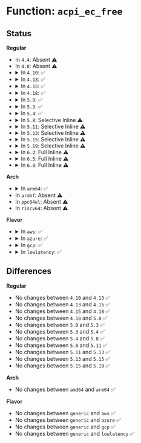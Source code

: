 # Function: <code>acpi_ec_free</code>

## Status
<b>Regular</b>
<ul>
<li>
In <code>4.4</code>: Absent ⚠️
</li>
<li>
In <code>4.8</code>: Absent ⚠️
</li>
<li>
<details>
<summary>In <code>4.10</code>: ✅</summary>

```c
void acpi_ec_free(struct acpi_ec *ec);
```

**Collision:** Unique Static

**Inline:** No

**Transformation:** False

**Instances:**

```
In drivers/acpi/ec.c (ffffffff814f3c8b)
Location: drivers/acpi/ec.c:1311
Inline: False
Direct callers:
  - drivers/acpi/ec.c:acpi_ec_ecdt_probe
  - drivers/acpi/ec.c:acpi_ec_dsdt_probe
  - drivers/acpi/ec.c:acpi_ec_remove
  - drivers/acpi/ec.c:acpi_ec_add
  - drivers/acpi/ec.c:acpi_ec_add
```
**Symbols:**

```
ffffffff814f3c8b-ffffffff814f3cc3: acpi_ec_free (STB_LOCAL)
```
</details>
</li>
<li>
<details>
<summary>In <code>4.13</code>: ✅</summary>

```c
void acpi_ec_free(struct acpi_ec *ec);
```

**Collision:** Unique Static

**Inline:** No

**Transformation:** False

**Instances:**

```
In drivers/acpi/ec.c (ffffffff81501bc0)
Location: drivers/acpi/ec.c:1322
Inline: False
Direct callers:
  - drivers/acpi/ec.c:acpi_ec_ecdt_probe
  - drivers/acpi/ec.c:acpi_ec_dsdt_probe
  - drivers/acpi/ec.c:acpi_ec_remove
  - drivers/acpi/ec.c:acpi_ec_add
  - drivers/acpi/ec.c:acpi_ec_add
```
**Symbols:**

```
ffffffff81501bc0-ffffffff81501bfa: acpi_ec_free (STB_LOCAL)
```
</details>
</li>
<li>
<details>
<summary>In <code>4.15</code>: ✅</summary>

```c
void acpi_ec_free(struct acpi_ec *ec);
```

**Collision:** Unique Static

**Inline:** No

**Transformation:** False

**Instances:**

```
In drivers/acpi/ec.c (ffffffff81543ee0)
Location: drivers/acpi/ec.c:1324
Inline: False
Direct callers:
  - drivers/acpi/ec.c:acpi_ec_ecdt_probe
  - drivers/acpi/ec.c:acpi_ec_dsdt_probe
  - drivers/acpi/ec.c:acpi_ec_remove
  - drivers/acpi/ec.c:acpi_ec_add
  - drivers/acpi/ec.c:acpi_ec_add
```
**Symbols:**

```
ffffffff81543ee0-ffffffff81543f1a: acpi_ec_free (STB_LOCAL)
```
</details>
</li>
<li>
<details>
<summary>In <code>4.18</code>: ✅</summary>

```c
void acpi_ec_free(struct acpi_ec *ec);
```

**Collision:** Unique Static

**Inline:** No

**Transformation:** False

**Instances:**

```
In drivers/acpi/ec.c (ffffffff81579ea0)
Location: drivers/acpi/ec.c:1330
Inline: False
Direct callers:
  - drivers/acpi/ec.c:acpi_ec_ecdt_probe
  - drivers/acpi/ec.c:acpi_ec_dsdt_probe
  - drivers/acpi/ec.c:acpi_ec_remove
  - drivers/acpi/ec.c:acpi_ec_add
  - drivers/acpi/ec.c:acpi_ec_add
```
**Symbols:**

```
ffffffff81579ea0-ffffffff81579ee8: acpi_ec_free (STB_LOCAL)
```
</details>
</li>
<li>
<details>
<summary>In <code>5.0</code>: ✅</summary>

```c
void acpi_ec_free(struct acpi_ec *ec);
```

**Collision:** Unique Static

**Inline:** No

**Transformation:** False

**Instances:**

```
In drivers/acpi/ec.c (ffffffff81591bd0)
Location: drivers/acpi/ec.c:1342
Inline: False
Direct callers:
  - drivers/acpi/ec.c:acpi_ec_ecdt_probe
  - drivers/acpi/ec.c:acpi_ec_dsdt_probe
  - drivers/acpi/ec.c:acpi_ec_remove
  - drivers/acpi/ec.c:acpi_ec_add
  - drivers/acpi/ec.c:acpi_ec_add
```
**Symbols:**

```
ffffffff81591bd0-ffffffff81591c18: acpi_ec_free (STB_LOCAL)
```
</details>
</li>
<li>
<details>
<summary>In <code>5.3</code>: ✅</summary>

```c
void acpi_ec_free(struct acpi_ec *ec);
```

**Collision:** Unique Static

**Inline:** No

**Transformation:** False

**Instances:**

```
In drivers/acpi/ec.c (ffffffff815c2aa0)
Location: drivers/acpi/ec.c:1356
Inline: False
Direct callers:
  - drivers/acpi/ec.c:acpi_ec_ecdt_probe
  - drivers/acpi/ec.c:acpi_ec_dsdt_probe
  - drivers/acpi/ec.c:acpi_ec_dsdt_probe
  - drivers/acpi/ec.c:acpi_ec_remove
  - drivers/acpi/ec.c:acpi_ec_add
  - drivers/acpi/ec.c:acpi_ec_add
```
**Symbols:**

```
ffffffff815c2aa0-ffffffff815c2ae8: acpi_ec_free (STB_LOCAL)
```
</details>
</li>
<li>
<details>
<summary>In <code>5.4</code>: ✅</summary>

```c
void acpi_ec_free(struct acpi_ec *ec);
```

**Collision:** Unique Static

**Inline:** No

**Transformation:** False

**Instances:**

```
In drivers/acpi/ec.c (ffffffff815e3e50)
Location: drivers/acpi/ec.c:1330
Inline: False
Direct callers:
  - drivers/acpi/ec.c:acpi_ec_ecdt_probe
  - drivers/acpi/ec.c:acpi_ec_dsdt_probe
  - drivers/acpi/ec.c:acpi_ec_dsdt_probe
  - drivers/acpi/ec.c:acpi_ec_remove
  - drivers/acpi/ec.c:acpi_ec_add
  - drivers/acpi/ec.c:acpi_ec_add
```
**Symbols:**

```
ffffffff815e3e50-ffffffff815e3e98: acpi_ec_free (STB_LOCAL)
```
</details>
</li>
<li>
<details>
<summary>In <code>5.8</code>: Selective Inline ⚠️</summary>

```c
void acpi_ec_free(struct acpi_ec *ec);
```

**Collision:** Unique Static

**Inline:** Selective

**Transformation:** False

**Instances:**

```
In drivers/acpi/ec.c (ffffffff8168fea9)
Location: drivers/acpi/ec.c:1328
Inline: True
Inline callers:
  - drivers/acpi/ec.c:acpi_ec_remove
  - drivers/acpi/ec.c:acpi_ec_add
  - drivers/acpi/ec.c:acpi_ec_add
Direct callers:
  - drivers/acpi/ec.c:acpi_ec_ecdt_probe
  - drivers/acpi/ec.c:acpi_ec_dsdt_probe
```
**Symbols:**

```
ffffffff816918ff-ffffffff81691937: acpi_ec_free (STB_LOCAL)
```
</details>
</li>
<li>
<details>
<summary>In <code>5.11</code>: Selective Inline ⚠️</summary>

```c
void acpi_ec_free(struct acpi_ec *ec);
```

**Collision:** Unique Static

**Inline:** Selective

**Transformation:** False

**Instances:**

```
In drivers/acpi/ec.c (ffffffff816adb79)
Location: drivers/acpi/ec.c:1315
Inline: True
Inline callers:
  - drivers/acpi/ec.c:acpi_ec_remove
  - drivers/acpi/ec.c:acpi_ec_add
  - drivers/acpi/ec.c:acpi_ec_add
Direct callers:
  - drivers/acpi/ec.c:acpi_ec_ecdt_probe
  - drivers/acpi/ec.c:acpi_ec_dsdt_probe
```
**Symbols:**

```
ffffffff81c01540-ffffffff81c01578: acpi_ec_free (STB_LOCAL)
```
</details>
</li>
<li>
<details>
<summary>In <code>5.13</code>: Selective Inline ⚠️</summary>

```c
void acpi_ec_free(struct acpi_ec *ec);
```

**Collision:** Unique Static

**Inline:** Selective

**Transformation:** False

**Instances:**

```
In drivers/acpi/ec.c (ffffffff81690077)
Location: drivers/acpi/ec.c:1316
Inline: True
Inline callers:
  - drivers/acpi/ec.c:acpi_ec_remove
  - drivers/acpi/ec.c:acpi_ec_add
  - drivers/acpi/ec.c:acpi_ec_add
Direct callers:
  - drivers/acpi/ec.c:acpi_ec_ecdt_probe
  - drivers/acpi/ec.c:acpi_ec_dsdt_probe
```
**Symbols:**

```
ffffffff81bf2dd6-ffffffff81bf2e0e: acpi_ec_free (STB_LOCAL)
```
</details>
</li>
<li>
<details>
<summary>In <code>5.15</code>: Selective Inline ⚠️</summary>

```c
void acpi_ec_free(struct acpi_ec *ec);
```

**Collision:** Unique Static

**Inline:** Selective

**Transformation:** False

**Instances:**

```
In drivers/acpi/ec.c (ffffffff81705a27)
Location: drivers/acpi/ec.c:1333
Inline: True
Inline callers:
  - drivers/acpi/ec.c:acpi_ec_remove
  - drivers/acpi/ec.c:acpi_ec_add
  - drivers/acpi/ec.c:acpi_ec_add
Direct callers:
  - drivers/acpi/ec.c:acpi_ec_ecdt_probe
  - drivers/acpi/ec.c:acpi_ec_dsdt_probe
```
**Symbols:**

```
ffffffff81cef7e6-ffffffff81cef81e: acpi_ec_free (STB_LOCAL)
```
</details>
</li>
<li>
<details>
<summary>In <code>5.19</code>: Selective Inline ⚠️</summary>

```c
void acpi_ec_free(struct acpi_ec *ec);
```

**Collision:** Unique Static

**Inline:** Selective

**Transformation:** False

**Instances:**

```
In drivers/acpi/ec.c (ffffffff81833c2b)
Location: drivers/acpi/ec.c:1347
Inline: True
Inline callers:
  - drivers/acpi/ec.c:acpi_ec_remove
  - drivers/acpi/ec.c:acpi_ec_add
  - drivers/acpi/ec.c:acpi_ec_add
Direct callers:
  - drivers/acpi/ec.c:acpi_ec_ecdt_probe
  - drivers/acpi/ec.c:acpi_ec_dsdt_probe
```
**Symbols:**

```
ffffffff81eb7348-ffffffff81eb7386: acpi_ec_free (STB_LOCAL)
```
</details>
</li>
<li>
<details>
<summary>In <code>6.2</code>: Full Inline ⚠️</summary>

**Collision:** Unique Static

**Inline:** Full

**Transformation:** False

**Instances:**

```
In drivers/acpi/ec.c (ffffffff83ee29de)
Location: drivers/acpi/ec.c:1344
Inline: True
Inline callers:
  - drivers/acpi/ec.c:acpi_ec_ecdt_probe
  - drivers/acpi/ec.c:acpi_ec_dsdt_probe
  - drivers/acpi/ec.c:acpi_ec_add
  - drivers/acpi/ec.c:acpi_ec_add
```
</details>
</li>
<li>
<details>
<summary>In <code>6.5</code>: Full Inline ⚠️</summary>

**Collision:** Unique Static

**Inline:** Full

**Transformation:** False

**Instances:**

```
In drivers/acpi/ec.c (ffffffff8370841e)
Location: drivers/acpi/ec.c:1363
Inline: True
Inline callers:
  - drivers/acpi/ec.c:acpi_ec_ecdt_probe
  - drivers/acpi/ec.c:acpi_ec_dsdt_probe
  - drivers/acpi/ec.c:acpi_ec_add
  - drivers/acpi/ec.c:acpi_ec_add
```
</details>
</li>
<li>
<details>
<summary>In <code>6.8</code>: Full Inline ⚠️</summary>

**Collision:** Unique Static

**Inline:** Full

**Transformation:** False

**Instances:**

```
In drivers/acpi/ec.c (ffffffff8393b7ee)
Location: drivers/acpi/ec.c:1363
Inline: True
Inline callers:
  - drivers/acpi/ec.c:acpi_ec_ecdt_probe
  - drivers/acpi/ec.c:acpi_ec_dsdt_probe
  - drivers/acpi/ec.c:acpi_ec_add
  - drivers/acpi/ec.c:acpi_ec_add
```
</details>
</li>
</ul>
<b>Arch</b>
<ul>
<li>
<details>
<summary>In <code>arm64</code>: ✅</summary>

```c
void acpi_ec_free(struct acpi_ec *ec);
```

**Collision:** Unique Static

**Inline:** No

**Transformation:** False

**Instances:**

```
In drivers/acpi/ec.c (ffff80001076ffe8)
Location: drivers/acpi/ec.c:1330
Inline: False
Direct callers:
  - drivers/acpi/ec.c:acpi_ec_ecdt_probe
  - drivers/acpi/ec.c:acpi_ec_dsdt_probe
  - drivers/acpi/ec.c:acpi_ec_remove
  - drivers/acpi/ec.c:acpi_ec_add
  - drivers/acpi/ec.c:acpi_ec_add
```
**Symbols:**

```
ffff80001076ffe8-ffff800010770060: acpi_ec_free (STB_LOCAL)
```
</details>
</li>
<li>
In <code>armhf</code>: Absent ⚠️
</li>
<li>
In <code>ppc64el</code>: Absent ⚠️
</li>
<li>
In <code>riscv64</code>: Absent ⚠️
</li>
</ul>
<b>Flavor</b>
<ul>
<li>
<details>
<summary>In <code>aws</code>: ✅</summary>

```c
void acpi_ec_free(struct acpi_ec *ec);
```

**Collision:** Unique Static

**Inline:** No

**Transformation:** False

**Instances:**

```
In drivers/acpi/ec.c (ffffffff815d5d40)
Location: drivers/acpi/ec.c:1330
Inline: False
Direct callers:
  - drivers/acpi/ec.c:acpi_ec_ecdt_probe
  - drivers/acpi/ec.c:acpi_ec_dsdt_probe
  - drivers/acpi/ec.c:acpi_ec_dsdt_probe
  - drivers/acpi/ec.c:acpi_ec_remove
  - drivers/acpi/ec.c:acpi_ec_add
  - drivers/acpi/ec.c:acpi_ec_add
```
**Symbols:**

```
ffffffff815d5d40-ffffffff815d5d88: acpi_ec_free (STB_LOCAL)
```
</details>
</li>
<li>
<details>
<summary>In <code>azure</code>: ✅</summary>

```c
void acpi_ec_free(struct acpi_ec *ec);
```

**Collision:** Unique Static

**Inline:** No

**Transformation:** False

**Instances:**

```
In drivers/acpi/ec.c (ffffffff815bf900)
Location: drivers/acpi/ec.c:1330
Inline: False
Direct callers:
  - drivers/acpi/ec.c:acpi_ec_ecdt_probe
  - drivers/acpi/ec.c:acpi_ec_dsdt_probe
  - drivers/acpi/ec.c:acpi_ec_dsdt_probe
  - drivers/acpi/ec.c:acpi_ec_remove
  - drivers/acpi/ec.c:acpi_ec_add
  - drivers/acpi/ec.c:acpi_ec_add
```
**Symbols:**

```
ffffffff815bf900-ffffffff815bf948: acpi_ec_free (STB_LOCAL)
```
</details>
</li>
<li>
<details>
<summary>In <code>gcp</code>: ✅</summary>

```c
void acpi_ec_free(struct acpi_ec *ec);
```

**Collision:** Unique Static

**Inline:** No

**Transformation:** False

**Instances:**

```
In drivers/acpi/ec.c (ffffffff815d8130)
Location: drivers/acpi/ec.c:1330
Inline: False
Direct callers:
  - drivers/acpi/ec.c:acpi_ec_ecdt_probe
  - drivers/acpi/ec.c:acpi_ec_dsdt_probe
  - drivers/acpi/ec.c:acpi_ec_dsdt_probe
  - drivers/acpi/ec.c:acpi_ec_remove
  - drivers/acpi/ec.c:acpi_ec_add
  - drivers/acpi/ec.c:acpi_ec_add
```
**Symbols:**

```
ffffffff815d8130-ffffffff815d8178: acpi_ec_free (STB_LOCAL)
```
</details>
</li>
<li>
<details>
<summary>In <code>lowlatency</code>: ✅</summary>

```c
void acpi_ec_free(struct acpi_ec *ec);
```

**Collision:** Unique Static

**Inline:** No

**Transformation:** False

**Instances:**

```
In drivers/acpi/ec.c (ffffffff815f1ff0)
Location: drivers/acpi/ec.c:1330
Inline: False
Direct callers:
  - drivers/acpi/ec.c:acpi_ec_ecdt_probe
  - drivers/acpi/ec.c:acpi_ec_dsdt_probe
  - drivers/acpi/ec.c:acpi_ec_dsdt_probe
  - drivers/acpi/ec.c:acpi_ec_remove
  - drivers/acpi/ec.c:acpi_ec_add
  - drivers/acpi/ec.c:acpi_ec_add
```
**Symbols:**

```
ffffffff815f1ff0-ffffffff815f2038: acpi_ec_free (STB_LOCAL)
```
</details>
</li>
</ul>

## Differences
<b>Regular</b>
<ul>
<li>
No changes between <code>4.10</code> and <code>4.13</code> ✅
</li>
<li>
No changes between <code>4.13</code> and <code>4.15</code> ✅
</li>
<li>
No changes between <code>4.15</code> and <code>4.18</code> ✅
</li>
<li>
No changes between <code>4.18</code> and <code>5.0</code> ✅
</li>
<li>
No changes between <code>5.0</code> and <code>5.3</code> ✅
</li>
<li>
No changes between <code>5.3</code> and <code>5.4</code> ✅
</li>
<li>
No changes between <code>5.4</code> and <code>5.8</code> ✅
</li>
<li>
No changes between <code>5.8</code> and <code>5.11</code> ✅
</li>
<li>
No changes between <code>5.11</code> and <code>5.13</code> ✅
</li>
<li>
No changes between <code>5.13</code> and <code>5.15</code> ✅
</li>
<li>
No changes between <code>5.15</code> and <code>5.19</code> ✅
</li>
</ul>
<b>Arch</b>
<ul>
<li>
No changes between <code>amd64</code> and <code>arm64</code> ✅
</li>
</ul>
<b>Flavor</b>
<ul>
<li>
No changes between <code>generic</code> and <code>aws</code> ✅
</li>
<li>
No changes between <code>generic</code> and <code>azure</code> ✅
</li>
<li>
No changes between <code>generic</code> and <code>gcp</code> ✅
</li>
<li>
No changes between <code>generic</code> and <code>lowlatency</code> ✅
</li>
</ul>
